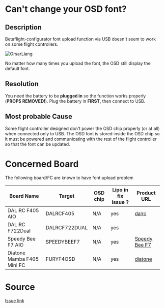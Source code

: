 # Can't change your OSD font?
## Description
Betaflight-configurator font upload function via USB doesn't seem to work on some flight controllers.

![OrsarLiang](https://oscarliang.com/ctt/uploads/2017/07/betaflight-osd-font-manager.jpg)

No matter how many times you upload the font, the OSD still display the default font.

## Resolution
You need the battery to be **plugged in** so the function works properly (**PROPS REMOVED!**). Plug the battery in **FIRST**, then connect to USB.

## Most probable Cause
Some flight controller designed don't power the OSD chip properly (or at all) when connected only to USB. The OSD font is stored inside the OSD chip so it must be powered and communicating with the rest of the flight controller so that the font can be updated.

# Concerned Board
The following board/FC are known to have font upload problem

| Board Name| Target | OSD chip | Lipo in fix issue ? |  Product URL|
| --- | --- | --- | --- | --- |
| DAL RC F405 AIO | DALRCF405 | N/A | yes |  [dalrc](http://www.dalrc.cn/DALRC/plus/view.php?aid=186) |
| DAL RC F722Dual | DALRCF722DUAL | N/A | yes | |
| Speedy Bee F7 AIO | SPEEDYBEEF7 | N/A | yes | [Speedy Bee F7](https://www.speedybee.com/f7-aio-flight-controller/) |
| Diatone Mamba F405 Mini FC | FURYF4OSD | N/A | yes | [diatone](https://www.diatoneusa.com/store/p574/MAMBA_F405_Mini_Betaflight_Flight_Controller_F25_25A_2_4S_DSHOT600_FPV_Racing_Brushless_ESC.html) |

# Source
[Issue link](https://github.com/betaflight/betaflight-configurator/issues/1301)
